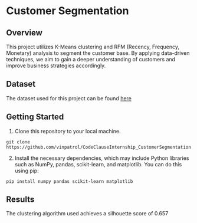 # Customer Segmentation

## Overview
This project utilizes K-Means clustering and RFM (Recency, Frequency, Monetary) analysis to segment the customer base. By applying data-driven techniques, we aim to gain a deeper understanding of customers and improve business strategies accordingly.

## Dataset
The dataset used for this project can be found [here](https://archive.ics.uci.edu/dataset/352/online+retail)

## Getting Started
1. Clone this repository to your local machine.

```git clone https://github.com/vinpatrol/CodeClauseInternship_CustomerSegmentation```

2. Install the necessary dependencies, which may include Python libraries such as NumPy, pandas, scikit-learn, and matplotlib. You can do this using pip:

```pip install numpy pandas scikit-learn matplotlib```

## Results
The clustering algorithm used achieves a silhouette score of 0.657
